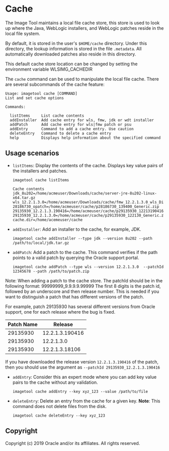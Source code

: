 # Cache

The Image Tool maintains a local file cache store, this store is used to look up where the Java,
WebLogic installers, and WebLogic patches reside in the local file system.
                                                                         
By default, it is stored in the user's ```$HOME/cache``` directory.  Under this directory, the lookup information is
stored in the file ```.metadata```.  All automatically downloaded patches also reside in this directory.  
                                                                         
This default cache store location can be changed by setting the environment variable WLSIMG_CACHEDIR

The `cache` command can be used to manipulate the local file cache. There are several subcommands of the cache feature:

```
Usage: imagetool cache [COMMAND]
List and set cache options

Commands:

  listItems     List cache contents
  addInstaller  Add cache entry for wls, fmw, jdk or wdt installer
  addPatch      Add cache entry for wls|fmw patch or psu
  addEntry      Command to add a cache entry. Use caution
  deleteEntry   Command to delete a cache entry
  help          Displays help information about the specified command
```

## Usage scenarios

- `listItems`: Display the contents of the cache. Displays key value pairs of the installers and patches.
    ```
    imagetool cache listItems

    Cache contents
    jdk_8u202=/home/acmeuser/Downloads/cache/server-jre-8u202-linux-x64.tar.gz
    wls_12.2.1.3.0=/home/acmeuser/Downloads/cache/fmw_12.2.1.3.0_wls_Disk1_1of1.zip
    28186730_opatch=/home/acmeuser/cache/p28186730_139400_Generic.zip
    29135930_12.2.1.3.190416=/home/acmeuser/cache/p29135930_12213190416_Generic.zip
    29135930_12.2.1.3.0=/home/acmeuser/cache/p29135930_122130_Generic.zip
    cache.dir=/home/acemeuser/cache
    ```

- `addInstaller`: Add an installer to the cache, for example, JDK.
    ```
    imagetool cache addInstaller --type jdk --version 8u202 --path /path/to/local/jdk.tar.gz
    ```

- `addPatch`: Add a patch to the cache. This command verifies if the path points to a valid patch by querying the Oracle support portal.
    ```
    imagetool cache addPatch --type wls --version 12.2.1.3.0  --patchId 12345678 --path /path/to/patch.zip
    ```
Note:  When adding a patch to the cache store. The patchId should be in the following format:  99999999_9.9.9.9.99999  The first 8 digits is the patch id, followed by an underscore and then release number.  This is needed if you want to distinguish a patch that has different versions of the patch.  

For example, patch 29135930 has several different versions from Oracle support, one for each release where the bug is fixed.

| Patch Name | Release |
| ---------|---------|
| 29135930 | 12.2.1.3.190416|
| 29135930 | 12.2.1.3.0 |
| 29135930 | 12.2.1.3.18106 |

If you have downloaded the release version ```12.2.1.3.190416``` of the patch, then you should use the argument as ```--patchId 29135930_12.2.1.3.190416```


- `addEntry`: Consider this an expert mode where you can add key value pairs to the cache without any validation.
    ```
    imagetool cache addEntry --key xyz_123 --value /path/to/file
    ```

- `deleteEntry`: Delete an entry from the cache for a given key. **Note**: This command does not delete files from the disk.
    ```
    imagetool cache deleteEntry --key xyz_123
    ```

## Copyright
Copyright (c) 2019 Oracle and/or its affiliates. All rights reserved.
